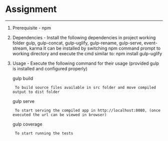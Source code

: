 # Assignment
--------------------------------------------------------------------------
1. Prerequisite  - npm

2. Dependencies - Install the following dependencies in project working folder
gulp, gulp-concat, gulp-uglify, gulp-rename, gulp-serve, event-stream, karma
It can be installed by switching npm command prompt to working directory and execute the cmd similar to: npm install gulp-uglify

3. Usage - 
Execute the following command for their usage (provided gulp is installed and configured properly)

	gulp build
	
		To build source files available in src folder and move compiled output to dist folder 
		
	gulp serve
	
		To start serving the compiled app in http://localhost:8080, (once executed the url can be viewed in browser)
		
	gulp coverage
	
		To start running the tests
